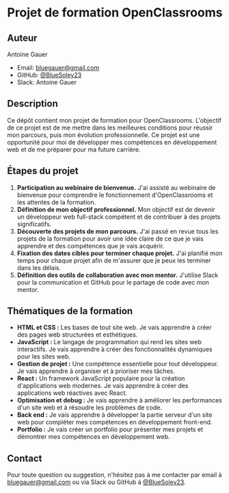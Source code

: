 # Projet de formation OpenClassrooms

## Auteur

Antoine Gauer
- Email: bluegauer@gmail.com
- GitHub: [@BlueSoley23](https://github.com/BlueSoley23)
- Slack: Antoine Gauer

## Description

Ce dépôt contient mon projet de formation pour OpenClassrooms. L'objectif de ce projet est de me mettre dans les meilleures conditions pour réussir mon parcours, puis mon évolution professionnelle. Ce projet est une opportunité pour moi de développer mes compétences en développement web et de me préparer pour ma future carrière.

## Étapes du projet

1. **Participation au webinaire de bienvenue.** J'ai assisté au webinaire de bienvenue pour comprendre le fonctionnement d'OpenClassrooms et les attentes de la formation.
2. **Définition de mon objectif professionnel.** Mon objectif est de devenir un développeur web full-stack compétent et de contribuer à des projets significatifs.
3. **Découverte des projets de mon parcours.** J'ai passé en revue tous les projets de la formation pour avoir une idée claire de ce que je vais apprendre et des compétences que je vais acquérir.
4. **Fixation des dates cibles pour terminer chaque projet.** J'ai planifié mon temps pour chaque projet afin de m'assurer que je peux les terminer dans les délais.
5. **Définition des outils de collaboration avec mon mentor.** J'utilise Slack pour la communication et GitHub pour le partage de code avec mon mentor.

## Thématiques de la formation

- **HTML et CSS :** Les bases de tout site web. Je vais apprendre à créer des pages web structurées et esthétiques.
- **JavaScript :** Le langage de programmation qui rend les sites web interactifs. Je vais apprendre à créer des fonctionnalités dynamiques pour les sites web.
- **Gestion de projet :** Une compétence essentielle pour tout développeur. Je vais apprendre à organiser et à prioriser mes tâches.
- **React :** Un framework JavaScript populaire pour la création d'applications web modernes. Je vais apprendre à créer des applications web réactives avec React.
- **Optimisation et debug :** Je vais apprendre à améliorer les performances d'un site web et à résoudre les problèmes de code.
- **Back end :** Je vais apprendre à développer la partie serveur d'un site web pour compléter mes compétences en développement front-end.
- **Portfolio :** Je vais créer un portfolio pour présenter mes projets et démontrer mes compétences en développement web.

## Contact

Pour toute question ou suggestion, n'hésitez pas à me contacter par email à bluegauer@gmail.com ou via Slack ou GitHub à [@BlueSoley23](https://github.com/BlueSoley23).